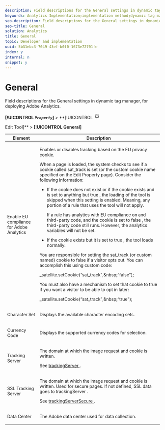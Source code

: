 ```yaml
---
description: Field descriptions for the General settings in dynamic tag manager, for deploying Adobe Analytics.
keywords: Analytics Implementation;implementation method;dynamic tag management;dtm;general settings;eu compliance;character set;currency code;tracking server;ssl tracking server
seo-description: Field descriptions for the General settings in dynamic tag manager, for deploying Adobe Analytics.
seo-title: General
solution: Analytics
title: General
topic: Developer and implementation
uuid: 5b31ebc3-7049-43ef-b0f0-1673e72701fe
index: y
internal: n
snippet: y
---
```


# General

Field descriptions for the General settings in dynamic tag manager, for deploying Adobe Analytics.

 **[!UICONTROL  *`Property`*]** > **[!UICONTROL   ![](assets/settings_gear.png)

Edit Tool]** > **[!UICONTROL General]** 

<table id="table_DD8DA303698041D296DD5DB080AF7971"> 
 <thead> 
  <tr> 
   <th colname="col1" class="entry"> Element </th> 
   <th colname="col2" class="entry"> Description </th> 
  </tr> 
 </thead>
 <tbody> 
  <tr> 
   <td colname="col1"> <p>Enable EU compliance for <span class="keyword"> Adobe Analytics </span> </p> </td> 
   <td colname="col2"> <p> Enables or disables tracking based on the EU privacy cookie. </p> <p>When a page is loaded, the system checks to see if a cookie called <span class="filepath"> sat_track </span> is set (or the custom cookie name specified on the <span class="wintitle"> Edit Property </span> page). Consider the following information: </p> 
    <ul id="ul_42A6D728F0BC4FBABB0069EFB66DCB01"> 
     <li id="li_227CB14326344AA3980F20C7EACF2AD2"> <p> If the cookie does not exist or if the cookie exists and is set to anything but <span class="term"> true </span>, the loading of the tool is skipped when this setting is enabled. Meaning, any portion of a rule that uses the tool will not apply. </p> <p>If a rule has analytics with EU compliance on and third-party code, and the cookie is set to <span class="term"> false </span>, the third-party code still runs. However, the analytics variables will not be set. </p> </li> 
     <li id="li_1E74E02D7E4646ACA86D862A1D3C6679"> If the cookie exists but it is set to <span class="term"> true </span>, the tool loads normally. </li> 
    </ul> <p>You are responsible for setting the <span class="filepath"> sat_track </span> (or custom named) cookie to <span class="term"> false </span> if a visitor opts out. You can accomplish this using custom code: </p> <p> 
     <codeblock>
       _satellite.setCookie(“sat_track”,&amp;nbsp;“false”); 
     </codeblock> </p> <p> You must also have a mechanism to set that cookie to <span class="term"> true </span> if you want a visitor to be able to opt in later: </p> <p> 
     <codeblock>
       _satellite.setCookie(“sat_track”,&amp;nbsp;“true"); 
     </codeblock> </p> </td> 
  </tr> 
  <tr> 
   <td colname="col1"> <p>Character Set </p> </td> 
   <td colname="col2"> <p>Displays the available character encoding sets. </p> </td> 
  </tr> 
  <tr> 
   <td colname="col1"> <p>Currency Code </p> </td> 
   <td colname="col2"> <p>Displays the supported currency codes for selection. </p> </td> 
  </tr> 
  <tr> 
   <td colname="col1"> <p>Tracking Server </p> </td> 
   <td colname="col2"> <p>The domain at which the image request and cookie is written. </p> <p>See <a href="trackingServer.md#concept_45EE91B1A99B4A37AFAEF1C0A8A6B02F" format="dita" scope="local"> trackingServer </a>. </p> </td> 
  </tr> 
  <tr> 
   <td colname="col1"> <p>SSL Tracking Server </p> </td> 
   <td colname="col2"> <p>The domain at which the image request and cookie is written. Used for secure pages. If not defined, SSL data goes to <span class="term"> trackingServer </span>. </p> <p>See <a href="trackingServerSecure.md#concept_28132A2606E34A2F87BEC9E7ACADC7DD" format="dita" scope="local"> trackingServerSecure </a>. </p> </td> 
  </tr> 
  <tr> 
   <td colname="col1"> <p>Data Center </p> </td> 
   <td colname="col2"> <p>The Adobe data center used for data collection. </p> </td> 
  </tr> 
 </tbody> 
</table>

